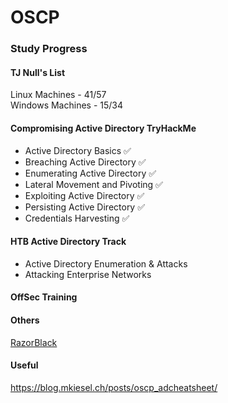 # OSCP

### Study Progress

#### TJ Null's List
Linux Machines - 41/57  
Windows Machines - 15/34  

#### Compromising Active Directory TryHackMe
* Active Directory Basics ✅
* Breaching Active Directory ✅
* Enumerating Active Directory ✅
* Lateral Movement and Pivoting ✅
* Exploiting Active Directory ✅
* Persisting Active Directory ✅
* Credentials Harvesting ✅

#### HTB Active Directory Track
* Active Directory Enumeration & Attacks
* Attacking Enterprise Networks

#### OffSec Training


#### Others
[RazorBlack](https://tryhackme.com/room/raz0rblack)

#### Useful
https://blog.mkiesel.ch/posts/oscp_adcheatsheet/
